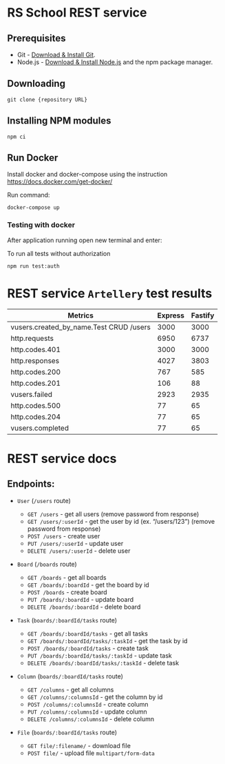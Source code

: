 # RS School REST service

## Prerequisites

- Git - [Download & Install Git](https://git-scm.com/downloads).
- Node.js - [Download & Install Node.js](https://nodejs.org/en/download/) and the npm package manager.

## Downloading

```
git clone {repository URL}
```

## Installing NPM modules

```
npm ci
```

## Run Docker

Install docker and docker-compose using the instruction https://docs.docker.com/get-docker/

Run command:

```
docker-compose up
```

### Testing with docker

After application running open new terminal and enter:

To run all tests without authorization

```
npm run test:auth
```

# REST service `Artellery` test results

| Metrics                                 | Express | Fastify |
| --------------------------------------- | ------- | ------- |
| vusers.created_by_name.Test CRUD /users | 3000    | 3000    |
| http.requests                           | 6950    | 6737    |
| http.codes.401                          | 3000    | 3000    |
| http.responses                          | 4027    | 3803    |
| http.codes.200                          | 767     | 585     |
| http.codes.201                          | 106     | 88      |
| vusers.failed                           | 2923    | 2935    |
| http.codes.500                          | 77      | 65      |
| http.codes.204                          | 77      | 65      |
| vusers.completed                        | 77      | 65      |

# REST service docs

## Endpoints:

- `User` (`/users` route)

  - `GET /users` - get all users (remove password from response)
  - `GET /users/:userId` - get the user by id (ex. “/users/123”) (remove password from response)
  - `POST /users` - create user
  - `PUT /users/:userId` - update user
  - `DELETE /users/:userId` - delete user

- `Board` (`/boards` route)

  - `GET /boards` - get all boards
  - `GET /boards/:boardId` - get the board by id
  - `POST /boards` - create board
  - `PUT /boards/:boardId` - update board
  - `DELETE /boards/:boardId` - delete board

* `Task` (`boards/:boardId/tasks` route)

  - `GET /boards/:boardId/tasks` - get all tasks
  - `GET /boards/:boardId/tasks/:taskId` - get the task by id
  - `POST /boards/:boardId/tasks` - create task
  - `PUT /boards/:boardId/tasks/:taskId` - update task
  - `DELETE /boards/:boardId/tasks/:taskId` - delete task

* `Column` (`boards/:boardId/tasks` route)

  - `GET /columns` - get all columns
  - `GET /columns/:columnsId` - get the column by id
  - `POST /columns/:columnsId` - create column
  - `PUT /columns/:columnsId` - update column
  - `DELETE /columns/:columnsId` - delete column

* `File` (`boards/:boardId/tasks` route)
  - `GET file/:filename/` - download file
  - `POST file/` - upload file `multipart/form-data`
